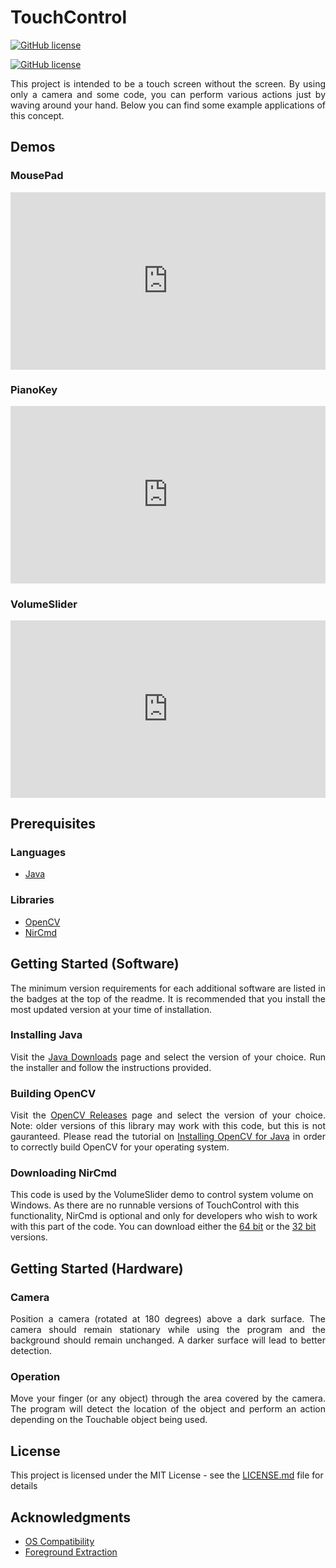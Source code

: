 # TouchControl

[![GitHub license](https://img.shields.io/badge/Java-10-blue.svg)](http://www.oracle.com/technetwork/java/javase/downloads/jdk10-downloads-4416644.html)

[![GitHub license](https://img.shields.io/badge/OpenCV-3.4.1-blue.svg)](https://sourceforge.net/projects/opencvlibrary/files/opencv-win/3.4.1/opencv-3.4.1-vc14_vc15.exe/download)

<p align="justify">
This project is intended to be a touch screen without the screen. By using only a camera and some code, you can perform various actions just by waving around your hand. Below you can find some example applications of this concept.
</p>

## Demos
### MousePad

<div style="position:relative;padding-top:56.25%;">
  <iframe src="https://www.youtube.com/embed/2-ApniOaKHs?rel=0" frameborder="0" allowfullscreen
    style="position:absolute;top:0;left:0;width:100%;height:100%;"></iframe>
</div>

### PianoKey

<div style="position:relative;padding-top:56.25%;">
  <iframe src="https://www.youtube.com/embed/-dA1ajjv6EE?rel=0" frameborder="0" allowfullscreen
    style="position:absolute;top:0;left:0;width:100%;height:100%;"></iframe>
</div>

### VolumeSlider

<div style="position:relative;padding-top:56.25%;">
  <iframe src="https://www.youtube.com/embed/Fd5ODeewL9c?rel=0" frameborder="0" allowfullscreen
    style="position:absolute;top:0;left:0;width:100%;height:100%;"></iframe>
</div>

## Prerequisites

### Languages
* [Java](https://go.java/index.html?intcmp=gojava-banner-java-com)

### Libraries
* [OpenCV](https://opencv.org/about.html)
* [NirCmd](http://www.nirsoft.net/utils/nircmd.html)

## Getting Started (Software)
<p align="justify">
The minimum version requirements for each additional software are listed in the badges at the top of the readme.
It is recommended that you install the most updated version at your time of installation.
</p>

### Installing Java
<p align="justify">
Visit the <a href="http://www.oracle.com/technetwork/java/javase/downloads/index.html">Java Downloads</a> 
page and select the version of your choice.
Run the installer and follow the instructions provided.
</p>

### Building OpenCV
<p align="justify">
Visit the <a href="https://opencv.org/releases.html">OpenCV Releases</a> page and select the version of your choice.
Note: older versions of this library may work with this code, but this is not gauranteed.
Please read the tutorial on
<a href="https://github.com/opencv-java/opencv-java-tutorials/blob/master/docs/source/01-installing-opencv-for-java.rst">Installing OpenCV for Java</a> 
in order to correctly build OpenCV for your operating system.
</p>

### Downloading NirCmd
This code is used by the VolumeSlider demo to control system volume on Windows. As there are no runnable versions of TouchControl with this functionality, NirCmd is optional and only for developers who wish to work with this part of the code. You can download either the [64 bit](http://www.nirsoft.net/utils/nircmd-x64.zip) or the [32 bit](http://www.nirsoft.net/utils/nircmd.zip) versions.
</p>

## Getting Started (Hardware)

### Camera
<p align="justify">
Position a camera (rotated at 180 degrees) above a dark surface. The camera should remain stationary while using the program and the background should remain unchanged. A darker surface will lead to better detection.
</p>

### Operation
<p align="justify">
Move your finger (or any object) through the area covered by the camera. The program will detect the location of the object and perform an action depending on the Touchable object being used.
</p>

## License
This project is licensed under the MIT License - see the [LICENSE.md](LICENSE.md) file for details

## Acknowledgments
* [OS Compatibility](https://stackoverflow.com/a/18780559)
* [Foreground Extraction](https://stackoverflow.com/a/27036614)
